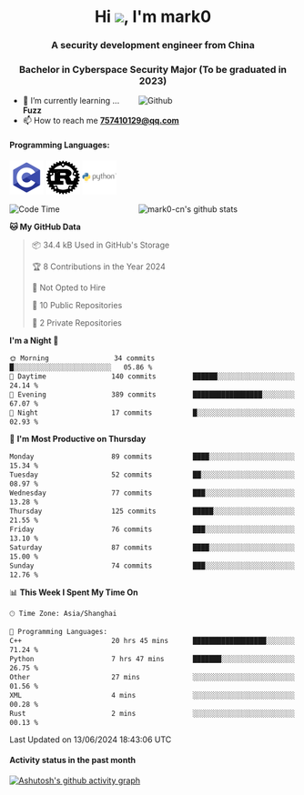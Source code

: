 <h1 align="center">Hi <img src="https://raw.githubusercontent.com/iampavangandhi/iampavangandhi/master/gifs/Hi.gif" width="30px">, I'm mark0</h1>

<h3 align="center">A security development engineer from China</h3>
<h3 align="center">Bachelor in Cyberspace Security Major (To be graduated in 2023)</h3>

<img width="55%" align="right" alt="Github" src="https://raw.githubusercontent.com/onimur/.github/master/.resources/git-header.svg" />

<!-- - 🔭 I’m currently working on **vKarma Webapp** -->
<!-- - 💬 Ask me about ... **Web Develpoment** -->
<!-- - 😄 Employement ... **Open for intern opportunities** -->
<!-- - ⚡ Fun fact ... **Anime**❤ -->
- 🌱 I’m currently learning ... **Fuzz**
- 📫 How to reach me **757410129@qq.com**
<!-- - 📨 Or reach me **757410129@qq.com** -->

<h4>Programming Languages: </h4>
<p align="left">
 <img style="margin: auto;" src="https://raw.githubusercontent.com/sachinverma53121/sachinverma53121/master/icons/c.png" alt=c width="60" height="60"/>
 <img style="margin: auto;" src="https://raw.githubusercontent.com/mark0-cn/blog_img/master/img/202309031232124.png" alt=cplusplus width="60" height="60"/>
 <img style="margin: auto;" src="https://raw.githubusercontent.com/sachinverma53121/sachinverma53121/master/icons/python.png" alt=python width="60" height="60"/>
</p>


<img width="55%" align="right" alt="mark0-cn's github stats" src="https://github-readme-stats.vercel.app/api?username=mark0-cn&show_icons=true&hide_border=true" />

<!--START_SECTION:waka-->
![Code Time](http://img.shields.io/badge/Code%20Time-2%2C153%20hrs%2029%20mins-blue)

**🐱 My GitHub Data** 

> 📦 34.4 kB Used in GitHub's Storage 
 > 
> 🏆 8 Contributions in the Year 2024
 > 
> 🚫 Not Opted to Hire
 > 
> 📜 10 Public Repositories 
 > 
> 🔑 2 Private Repositories 
 > 
**I'm a Night 🦉** 

```text
🌞 Morning                34 commits          █░░░░░░░░░░░░░░░░░░░░░░░░   05.86 % 
🌆 Daytime                140 commits         ██████░░░░░░░░░░░░░░░░░░░   24.14 % 
🌃 Evening                389 commits         █████████████████░░░░░░░░   67.07 % 
🌙 Night                  17 commits          █░░░░░░░░░░░░░░░░░░░░░░░░   02.93 % 
```
📅 **I'm Most Productive on Thursday** 

```text
Monday                   89 commits          ████░░░░░░░░░░░░░░░░░░░░░   15.34 % 
Tuesday                  52 commits          ██░░░░░░░░░░░░░░░░░░░░░░░   08.97 % 
Wednesday                77 commits          ███░░░░░░░░░░░░░░░░░░░░░░   13.28 % 
Thursday                 125 commits         █████░░░░░░░░░░░░░░░░░░░░   21.55 % 
Friday                   76 commits          ███░░░░░░░░░░░░░░░░░░░░░░   13.10 % 
Saturday                 87 commits          ████░░░░░░░░░░░░░░░░░░░░░   15.00 % 
Sunday                   74 commits          ███░░░░░░░░░░░░░░░░░░░░░░   12.76 % 
```


📊 **This Week I Spent My Time On** 

```text
🕑︎ Time Zone: Asia/Shanghai

💬 Programming Languages: 
C++                      20 hrs 45 mins      ██████████████████░░░░░░░   71.24 % 
Python                   7 hrs 47 mins       ███████░░░░░░░░░░░░░░░░░░   26.75 % 
Other                    27 mins             ░░░░░░░░░░░░░░░░░░░░░░░░░   01.56 % 
XML                      4 mins              ░░░░░░░░░░░░░░░░░░░░░░░░░   00.28 % 
Rust                     2 mins              ░░░░░░░░░░░░░░░░░░░░░░░░░   00.13 % 
```


 Last Updated on 13/06/2024 18:43:06 UTC
<!--END_SECTION:waka-->

<h4>Activity status in the past month</h4>

[![Ashutosh's github activity graph](https://github-readme-activity-graph.vercel.app/graph?username=mark0-cn&theme=dracula)](https://github.com/ashutosh00710/github-readme-activity-graph)

<!--
**mark0-cn/mark0-cn** is a ✨ _special_ ✨ repository because its `README.md` (this file) appears on your GitHub profile.

Here are some ideas to get you started:

- 🔭 I’m currently working on ...
- 🌱 I’m currently learning ...
- 👯 I’m looking to collaborate on ...
- 🤔 I’m looking for help with ...
- 💬 Ask me about ...
- 📫 How to reach me: ...
- 😄 Pronouns: ...
- ⚡ Fun fact: ...
-->
